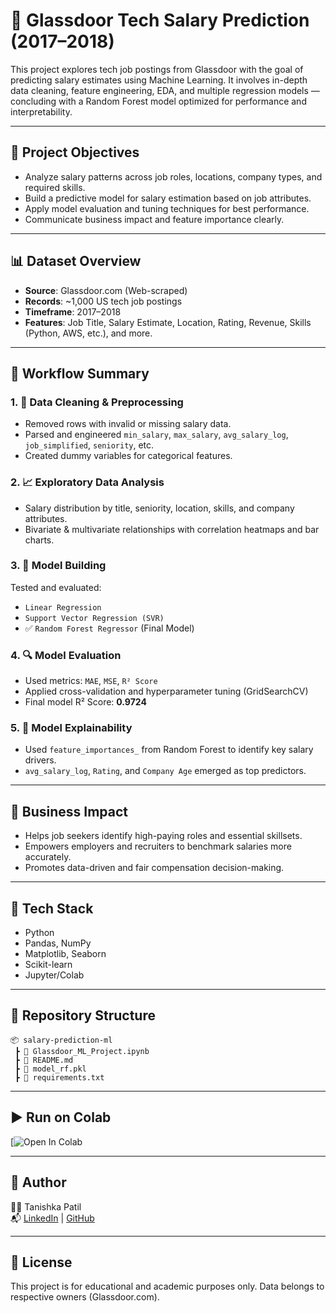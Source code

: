 # 💼 Glassdoor Tech Salary Prediction (2017–2018)

This project explores tech job postings from Glassdoor with the goal of predicting salary estimates using Machine Learning. It involves in-depth data cleaning, feature engineering, EDA, and multiple regression models — concluding with a Random Forest model optimized for performance and interpretability.

---

## 📌 Project Objectives

- Analyze salary patterns across job roles, locations, company types, and required skills.
- Build a predictive model for salary estimation based on job attributes.
- Apply model evaluation and tuning techniques for best performance.
- Communicate business impact and feature importance clearly.

---

## 📊 Dataset Overview

- **Source**: Glassdoor.com (Web-scraped)
- **Records**: ~1,000 US tech job postings
- **Timeframe**: 2017–2018
- **Features**: Job Title, Salary Estimate, Location, Rating, Revenue, Skills (Python, AWS, etc.), and more.

---

## 🧹 Workflow Summary

### 1. 🧼 Data Cleaning & Preprocessing
- Removed rows with invalid or missing salary data.
- Parsed and engineered `min_salary`, `max_salary`, `avg_salary_log`, `job_simplified`, `seniority`, etc.
- Created dummy variables for categorical features.

### 2. 📈 Exploratory Data Analysis
- Salary distribution by title, seniority, location, skills, and company attributes.
- Bivariate & multivariate relationships with correlation heatmaps and bar charts.

### 3. 🤖 Model Building
Tested and evaluated:
- `Linear Regression`
- `Support Vector Regression (SVR)`
- ✅ `Random Forest Regressor` (Final Model)

### 4. 🔍 Model Evaluation
- Used metrics: `MAE`, `MSE`, `R² Score`
- Applied cross-validation and hyperparameter tuning (GridSearchCV)
- Final model R² Score: **0.9724**

### 5. 🧠 Model Explainability
- Used `feature_importances_` from Random Forest to identify key salary drivers.
- `avg_salary_log`, `Rating`, and `Company Age` emerged as top predictors.

---

## 💼 Business Impact

- Helps job seekers identify high-paying roles and essential skillsets.
- Empowers employers and recruiters to benchmark salaries more accurately.
- Promotes data-driven and fair compensation decision-making.

---

## 🧪 Tech Stack

- Python
- Pandas, NumPy
- Matplotlib, Seaborn
- Scikit-learn
- Jupyter/Colab

---

## 📁 Repository Structure

```
📦 salary-prediction-ml
 ┣ 📄 Glassdoor_ML_Project.ipynb
 ┣ 📄 README.md
 ┣ 📄 model_rf.pkl
 ┣ 📄 requirements.txt
```

---

## ▶️ Run on Colab

[![Open In Colab](https://colab.research.google.com/drive/1nnrRliX-nwuG6F4ty7sbcjEYUsf1rTyf?usp=sharing)

---

## 🙌 Author

👩‍💻 Tanishka Patil  
📬 [LinkedIn](www.linkedin.com/in/tanishkapatil08) | [GitHub](https://github.com/Tanishka82)

---

## 📌 License

This project is for educational and academic purposes only. Data belongs to respective owners (Glassdoor.com).
